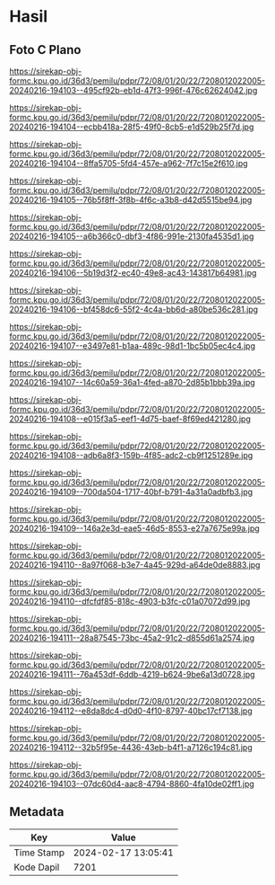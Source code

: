# Hasil

## Foto C Plano

https://sirekap-obj-formc.kpu.go.id/36d3/pemilu/pdpr/72/08/01/20/22/7208012022005-20240216-194103--495cf92b-eb1d-47f3-996f-476c62624042.jpg

https://sirekap-obj-formc.kpu.go.id/36d3/pemilu/pdpr/72/08/01/20/22/7208012022005-20240216-194104--ecbb418a-28f5-49f0-8cb5-e1d529b25f7d.jpg

https://sirekap-obj-formc.kpu.go.id/36d3/pemilu/pdpr/72/08/01/20/22/7208012022005-20240216-194104--8ffa5705-5fd4-457e-a962-7f7c15e2f610.jpg

https://sirekap-obj-formc.kpu.go.id/36d3/pemilu/pdpr/72/08/01/20/22/7208012022005-20240216-194105--76b5f8ff-3f8b-4f6c-a3b8-d42d5515be94.jpg

https://sirekap-obj-formc.kpu.go.id/36d3/pemilu/pdpr/72/08/01/20/22/7208012022005-20240216-194105--a6b366c0-dbf3-4f86-991e-2130fa4535d1.jpg

https://sirekap-obj-formc.kpu.go.id/36d3/pemilu/pdpr/72/08/01/20/22/7208012022005-20240216-194106--5b19d3f2-ec40-49e8-ac43-143817b64981.jpg

https://sirekap-obj-formc.kpu.go.id/36d3/pemilu/pdpr/72/08/01/20/22/7208012022005-20240216-194106--bf458dc6-55f2-4c4a-bb6d-a80be536c281.jpg

https://sirekap-obj-formc.kpu.go.id/36d3/pemilu/pdpr/72/08/01/20/22/7208012022005-20240216-194107--e3497e81-b1aa-489c-98d1-1bc5b05ec4c4.jpg

https://sirekap-obj-formc.kpu.go.id/36d3/pemilu/pdpr/72/08/01/20/22/7208012022005-20240216-194107--14c60a59-36a1-4fed-a870-2d85b1bbb39a.jpg

https://sirekap-obj-formc.kpu.go.id/36d3/pemilu/pdpr/72/08/01/20/22/7208012022005-20240216-194108--e015f3a5-eef1-4d75-baef-8f69ed421280.jpg

https://sirekap-obj-formc.kpu.go.id/36d3/pemilu/pdpr/72/08/01/20/22/7208012022005-20240216-194108--adb6a8f3-159b-4f85-adc2-cb9f1251289e.jpg

https://sirekap-obj-formc.kpu.go.id/36d3/pemilu/pdpr/72/08/01/20/22/7208012022005-20240216-194109--700da504-1717-40bf-b791-4a31a0adbfb3.jpg

https://sirekap-obj-formc.kpu.go.id/36d3/pemilu/pdpr/72/08/01/20/22/7208012022005-20240216-194109--146a2e3d-eae5-46d5-8553-e27a7675e99a.jpg

https://sirekap-obj-formc.kpu.go.id/36d3/pemilu/pdpr/72/08/01/20/22/7208012022005-20240216-194110--8a97f068-b3e7-4a45-929d-a64de0de8883.jpg

https://sirekap-obj-formc.kpu.go.id/36d3/pemilu/pdpr/72/08/01/20/22/7208012022005-20240216-194110--dfcfdf85-818c-4903-b3fc-c01a07072d99.jpg

https://sirekap-obj-formc.kpu.go.id/36d3/pemilu/pdpr/72/08/01/20/22/7208012022005-20240216-194111--28a87545-73bc-45a2-91c2-d855d61a2574.jpg

https://sirekap-obj-formc.kpu.go.id/36d3/pemilu/pdpr/72/08/01/20/22/7208012022005-20240216-194111--76a453df-6ddb-4219-b624-9be6a13d0728.jpg

https://sirekap-obj-formc.kpu.go.id/36d3/pemilu/pdpr/72/08/01/20/22/7208012022005-20240216-194112--e8da8dc4-d0d0-4f10-8797-40bc17cf7138.jpg

https://sirekap-obj-formc.kpu.go.id/36d3/pemilu/pdpr/72/08/01/20/22/7208012022005-20240216-194112--32b5f95e-4436-43eb-b4f1-a7126c194c81.jpg

https://sirekap-obj-formc.kpu.go.id/36d3/pemilu/pdpr/72/08/01/20/22/7208012022005-20240216-194103--07dc60d4-aac8-4794-8860-4fa10de02ff1.jpg


## Metadata

| Key        | Value               |
| ---------- | ------------------- |
| Time Stamp | 2024-02-17 13:05:41 |
| Kode Dapil | 7201                |



